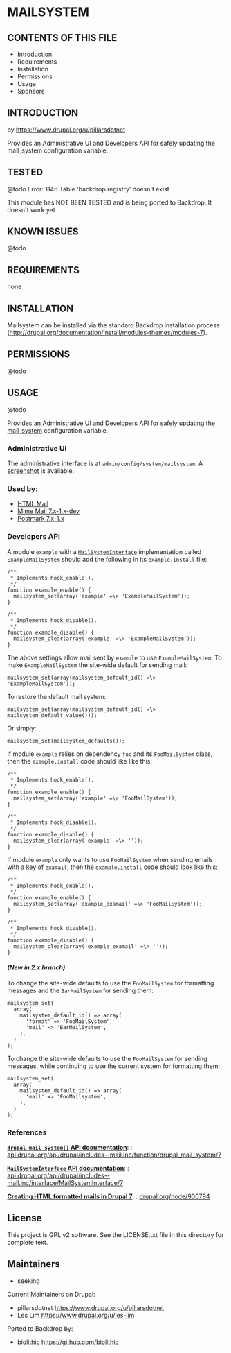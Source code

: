 MAILSYSTEM
===========

CONTENTS OF THIS FILE
---------------------

 - Introduction
 - Requirements
 - Installation
 - Permissions
 - Usage
 - Sponsors

INTRODUCTION
------------

by https://www.drupal.org/u/pillarsdotnet

Provides an Administrative UI and Developers API for safely updating the mail_system configuration variable.

TESTED
-----

@todo
Error: 1146 Table 'backdrop.registry' doesn't exist


This module has NOT BEEN TESTED and is being ported to Backdrop.  It doesn't work yet.

KNOWN ISSUES
---------------------
@todo


REQUIREMENTS
------------

none

INSTALLATION
------------

Mailsystem can be installed via the standard Backdrop installation process
(http://drupal.org/documentation/install/modules-themes/modules-7).

PERMISSIONS
------------

@todo


USAGE
-----

@todo

Provides an Administrative UI and Developers API for safely updating the
[mail_system](http://api.drupal.org/api/drupal/includes--mail.inc/function/drupal_mail_system/7)
configuration variable.

### Administrative UI

The administrative interface is at `admin/config/system/mailsystem`.
A [screenshot](http://drupal.org/node/1134044) is available.

### Used by:

* [HTML Mail](http://drupal.org/project/htmlmail)
* [Mime Mail 7.x-1.x-dev](http://drupal.org/project/mimemail)
* [Postmark 7.x-1.x](http://drupal.org/project/postmark)

### Developers API

A module `example` with a
[`MailSystemInterface`](http://api.drupal.org/api/drupal/includes--mail.inc/interface/MailSystemInterface/7)
implementation called `ExampleMailSystem` should add the following in its
`example.install` file:

    /**
     * Implements hook_enable().
     */
    function example_enable() {
      mailsystem_set(array('example' =\> 'ExampleMailSystem'));
    }

    /**
     * Implements hook_disable().
     */
    function example_disable() {
      mailsystem_clear(array('example' =\> 'ExampleMailSystem'));
    }

The above settings allow mail sent by `example` to use `ExampleMailSystem`.  To make
`ExampleMailSystem` the site-wide default for sending mail:

    mailsystem_set(array(mailsystem_default_id() =\> 'ExampleMailSystem'));

To restore the default mail system:

    mailsystem_set(array(mailsystem_default_id() =\> mailsystem_default_value()));

Or simply:

    mailsystem_set(mailsystem_defaults());

If module `example` relies on dependency `foo` and its `FooMailSystem` class, then
the `example.install` code should like like this:

    /**
     * Implements hook_enable().
     */
    function example_enable() {
      mailsystem_set(array('example' =\> 'FooMailSystem'));
    }

    /**
     * Implements hook_disable().
     */
    function example_disable() {
      mailsystem_clear(array('example' =\> ''));
    }

If module `example` only wants to use `FooMailSystem` when sending emails with a key
of `examail`, then the `example.install` code should look like this:

    /**
     * Implements hook_enable().
     */
    function example_enable() {
      mailsystem_set(array('example_examail' =\> 'FooMailSystem'));
    }

    /**
     * Implements hook_disable().
     */
    function example_disable() {
      mailsystem_clear(array('example_examail' =\> ''));
    }

#### *(New in 2.x branch)*

To change the site-wide defaults to use the `FooMailSystem` for formatting messages and the `BarMailSystem` for sending them:

    mailsystem_set(
      array(
        mailsystem_default_id() => array(
          'format' => 'FooMailSystem',
          'mail' => 'BarMailSystem',
        ),
      )
    );

To change the site-wide defaults to use the `FooMailSystem` for sending messages, while continuing to use the current system for formatting them:

    mailsystem_set(
      array(
        mailsystem_default_id() => array(
          'mail' => 'FooMailsystem',
        ),
      )
    );

### References

**[`drupal_mail_system()` API documentation](http://api.drupal.org/api/drupal/includes--mail.inc/function/drupal_mail_system/7)**:
:    [api.drupal.org/api/drupal/includes--mail.inc/function/drupal_mail_system/7](http://api.drupal.org/api/drupal/includes--mail.inc/function/drupal_mail_system/7)

**[`MailSystemInterface` API documentation](http://api.drupal.org/api/drupal/includes--mail.inc/interface/MailSystemInterface/7)**:
:    [api.drupal.org/api/drupal/includes--mail.inc/interface/MailSystemInterface/7](http://api.drupal.org/api/drupal/includes--mail.inc/interface/MailSystemInterface/7)

**[Creating HTML formatted mails in Drupal 7](http://drupal.org/node/900794)**:
:    [drupal.org/node/900794](http://drupal.org/node/900794)





License
-------

This project is GPL v2 software. See the LICENSE.txt file in this directory for
complete text.

Maintainers
-----------

- seeking

Current Maintainers on Drupal:

 - pillarsdotnet <https://www.drupal.org/u/pillarsdotnet>
 - Les Lim <https://www.drupal.org/u/les-lim>

Ported to Backdrop by:

 - biolithic <https://github.com/biolithic>
